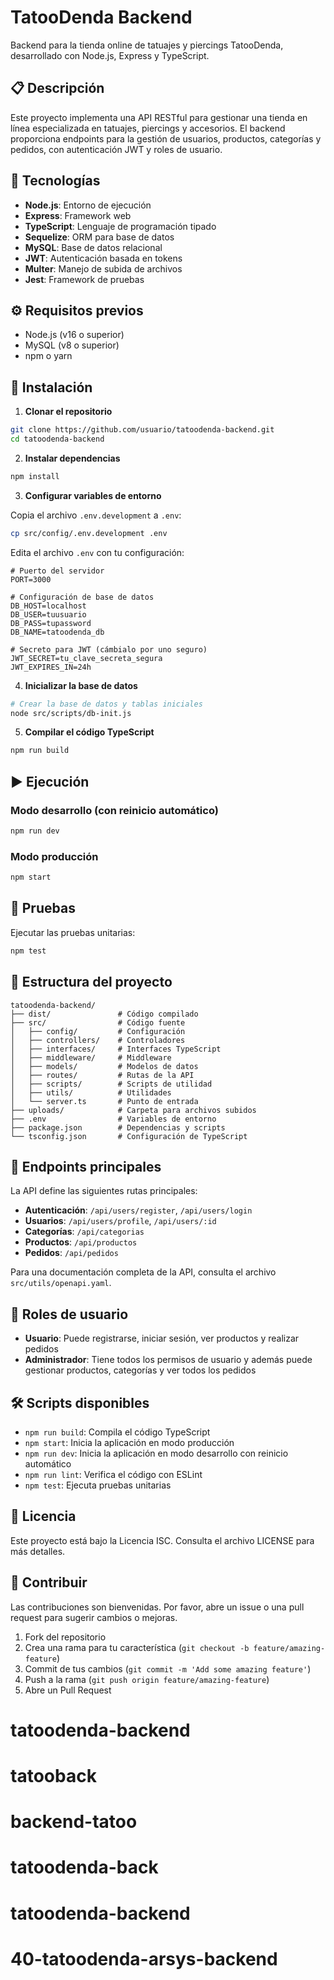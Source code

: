 # TatooDenda Backend

Backend para la tienda online de tatuajes y piercings TatooDenda, desarrollado con Node.js, Express y TypeScript.

## 📋 Descripción

Este proyecto implementa una API RESTful para gestionar una tienda en línea especializada en tatuajes, piercings y accesorios. El backend proporciona endpoints para la gestión de usuarios, productos, categorías y pedidos, con autenticación JWT y roles de usuario.

## 🚀 Tecnologías

- **Node.js**: Entorno de ejecución
- **Express**: Framework web
- **TypeScript**: Lenguaje de programación tipado
- **Sequelize**: ORM para base de datos
- **MySQL**: Base de datos relacional
- **JWT**: Autenticación basada en tokens
- **Multer**: Manejo de subida de archivos
- **Jest**: Framework de pruebas

## ⚙️ Requisitos previos

- Node.js (v16 o superior)
- MySQL (v8 o superior)
- npm o yarn

## 🔧 Instalación

1. **Clonar el repositorio**

```bash
git clone https://github.com/usuario/tatoodenda-backend.git
cd tatoodenda-backend
```

2. **Instalar dependencias**

```bash
npm install
```

3. **Configurar variables de entorno**

Copia el archivo `.env.development` a `.env`:

```bash
cp src/config/.env.development .env
```

Edita el archivo `.env` con tu configuración:

```
# Puerto del servidor
PORT=3000

# Configuración de base de datos
DB_HOST=localhost
DB_USER=tuusuario
DB_PASS=tupassword
DB_NAME=tatoodenda_db

# Secreto para JWT (cámbialo por uno seguro)
JWT_SECRET=tu_clave_secreta_segura
JWT_EXPIRES_IN=24h
```

4. **Inicializar la base de datos**

```bash
# Crear la base de datos y tablas iniciales
node src/scripts/db-init.js
```

5. **Compilar el código TypeScript**

```bash
npm run build
```

## ▶️ Ejecución

### Modo desarrollo (con reinicio automático)

```bash
npm run dev
```

### Modo producción

```bash
npm start
```

## 🧪 Pruebas

Ejecutar las pruebas unitarias:

```bash
npm test
```

## 📁 Estructura del proyecto

```
tatoodenda-backend/
├── dist/               # Código compilado
├── src/                # Código fuente
│   ├── config/         # Configuración
│   ├── controllers/    # Controladores
│   ├── interfaces/     # Interfaces TypeScript
│   ├── middleware/     # Middleware
│   ├── models/         # Modelos de datos
│   ├── routes/         # Rutas de la API
│   ├── scripts/        # Scripts de utilidad
│   ├── utils/          # Utilidades
│   └── server.ts       # Punto de entrada
├── uploads/            # Carpeta para archivos subidos
├── .env                # Variables de entorno
├── package.json        # Dependencias y scripts
└── tsconfig.json       # Configuración de TypeScript
```

## 🔗 Endpoints principales

La API define las siguientes rutas principales:

- **Autenticación**: `/api/users/register`, `/api/users/login`
- **Usuarios**: `/api/users/profile`, `/api/users/:id`
- **Categorías**: `/api/categorias`
- **Productos**: `/api/productos`
- **Pedidos**: `/api/pedidos`

Para una documentación completa de la API, consulta el archivo `src/utils/openapi.yaml`.

## 👥 Roles de usuario

- **Usuario**: Puede registrarse, iniciar sesión, ver productos y realizar pedidos
- **Administrador**: Tiene todos los permisos de usuario y además puede gestionar productos, categorías y ver todos los pedidos

## 🛠️ Scripts disponibles

- `npm run build`: Compila el código TypeScript
- `npm start`: Inicia la aplicación en modo producción
- `npm run dev`: Inicia la aplicación en modo desarrollo con reinicio automático
- `npm run lint`: Verifica el código con ESLint
- `npm test`: Ejecuta pruebas unitarias

## 📄 Licencia

Este proyecto está bajo la Licencia ISC. Consulta el archivo LICENSE para más detalles.

## 🤝 Contribuir

Las contribuciones son bienvenidas. Por favor, abre un issue o una pull request para sugerir cambios o mejoras.

1. Fork del repositorio
2. Crea una rama para tu característica (`git checkout -b feature/amazing-feature`)
3. Commit de tus cambios (`git commit -m 'Add some amazing feature'`)
4. Push a la rama (`git push origin feature/amazing-feature`)
5. Abre un Pull Request
# tatoodenda-backend
# tatooback
# backend-tatoo
# tatoodenda-back
# tatoodenda-backend
# 40-tatoodenda-arsys-backend

